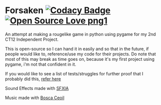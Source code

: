 # Forsaken [![Codacy Badge](https://app.codacy.com/project/badge/Grade/035afacec86646e4824b11fcddc03f18)](https://www.codacy.com/gh/boopdev/forsaken/dashboard?utm_source=github.com&amp;utm_medium=referral&amp;utm_content=boopdev/forsaken&amp;utm_campaign=Badge_Grade)[![Open Source Love png1](https://badges.frapsoft.com/os/v1/open-source.png?v=103)](https://github.com/ellerbrock/open-source-badges/)
An attempt at making a rougelike game in python using pygame for my 2nd CT12 Independent Project.

This is open-source so I can hand it in easily and so that in the future, if people would like to, reference/use my code for their projects. Do note that most of this may break as time goes on, because it's my first project using pygame, i'm not that confident in it.

If you would like to see a list of tests/struggles for further proof that I probably did this, [refer here](https://github.com/boopdev/pygame-learning)

Sound Effects made with [SFXIA](https://rxi.itch.io/sfxia)

Music made with [Bosca Ceoil](https://boscaceoil.net/)
